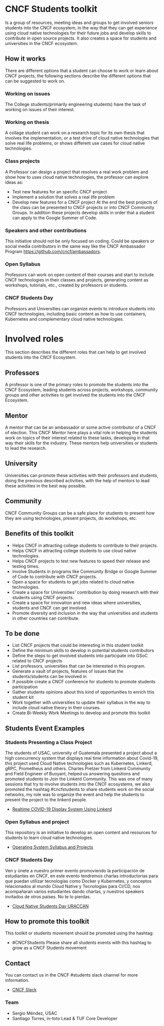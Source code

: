 # CNCF Students toolkit
Is a group of resources, meeting ideas and groups to get involved seniors students into the CNCF ecosystem, in the way that they can get experience using cloud native technologies for their future jobs and develop skills to contribute in open source projects. It also creates a space for students and universities in the CNCF ecosystem.
 ## How it works
There are different options that a student can choose to work or learn about CNCF projects, the following sections describe the different options that can be suggested to work on.
 
### Working on issues
The College students(primarily engineering students) have the task of working on issues of their interest.
 
### Working on thesis
A collage student can work on a research topic for its own thesis that involves the implementation, or a test drive of cloud native technologies that solve real life problems, or shows different use cases for cloud native technologies.
 
### Class projects
A Professor can design a project that resolves a real work problem and show how to uses cloud native technologies, the professor can explore ideas as:
- Test new features for an specific CNCF project
- Implement a solution that solves a real life problem
- Develop new features for a CNCF project
 At the end the best projects of the class can be presented to CNCF projects or into CNCF Community Groups. In addition these projects develop skills in order that a student can apply to the Google Summer of Code.
 
### Speakers and other contributions
This initiative should not be only focused on coding. Could be speakers or social media contributors in the same way like the CNCF Ambassador Program https://github.com/cncf/ambassadors.
 
### Open Syllabus
Professors can work on open content of their courses and start to include CNCF technologies in their classes and projects, generating content as workshops, tutorials, etc., created by professors or students.
 
### CNCF Students Day
Professors and Universities can organize events to introduce students into CNCF technologies, including basic content as how to use containers, Kubernetes and complementary cloud native technologies.
 
# Involved roles
This section describes the different roles that can help to get involved students into the CNCF Ecosystem.
 
## Professors
A professor is one of the primary roles to promote the students into the CNCF Ecosystem, leading students across projects, workshops, community groups and other activities to get involved the students into the CNCF Ecosystem.
 
## Mentor
A mentor that can be an ambassador or some active contributor of a CNCF of election. This CNCF Mentor here plays a vital role in helping the students work on topics of their interest related to these tasks, developing in that way their skills for the industry.  These mentors help universities or students to lead the research.
 ## University
Universities can promote these activities with their professors and students, doing the previous described activities, with the help of mentors to lead these activities in the best way possible.
 
## Community
CNCF Community Groups can be a safe place for students to present how they are using technologies, present projects, do workshops, etc.
 ## Benefits of this toolkit
- Helps CNCF in attracting college students to contribute to their projects.
- Helps CNCF in attracting college students to use cloud native technologies.
- Helps CNCF projects to test new features to speed their release and testing times.
- Involve Students in programs like Community Bridge or Google Summer of Code to contribute with CNCF projects.
- Open a space for students to get jobs related to cloud native technologies.
- Create a space for Universities' contribution by doing research with their students using CNCF projects.
- Create a space for innovation and new ideas where universities, students and CNCF can get involved.
- Promote diversity and inclusion in the way that universities and students in other countries can contribute.
 ## To be done
- List CNCF projects that could be interesting in this student toolkit
- Define the minimum skills to develop in potential students contributors
- Define the steps to get involved students into participate into GSoC related to CNCF projects
- List professors, universities that can be interested in this program.
- Generate a vault of projects, features of issues that the students/students can be involved in
- If possible create a CNCF conference for students to promote students participation
- Gather students opinions about this kind of opportunities to enrich this student kit
- Work together with universities to update their syllabus in the way to include cloud native theory in their courses.
- Create Bi-Weekly Work Meetings to develop and promote this toolkit
 
## Students Event Examples
### Students Presenting a Class Project
The students of USAC, university of Guatemala presented a project about a high concurrency system that displays real time information about Covid-19, this project used Cloud Native technologies such as Kubernetes, Linkerd, gRPC, Prometheus and others. Charles Pretzer from Linkerd Community and Field Engineer of Buoyant, helped us answering questions and promoted students to Join the Linkerd Community. This was one of many sessions that try to involve students into the CNCF ecosystems, we also promoted the hashtag #cncfstudents to share students work on the social networks, my role was to organize the event and help the students to present the project to the linkerd people.
- [Realtime COVID-19 Display System Using Linkerd](https://www.youtube.com/watch?v=XWlpS78wRks)
 
### Open Syllabus and project
This repository is an initiative to develop an open content and resources for students to learn cloud native technologies.
- [Operating System Syllabus and Projects](https://github.com/sergioarmgpl/operating-systems-usac-course)
 
### CNCF Students Day
Ven y únete a nuestro primer evento promoviendo la participación de estudiantes en CNCF, en este evento tendremos charlas introductorias para que puedan utilizar tecnologías como Docker y Kubernetes, y conceptos relacionados al mundo Cloud Native y Tecnologías para CI/CD, nos acompañaran varios estudiantes dando charlas, y nuestros speakers invitados de otros países. No te lo pierdas.
 
- [Cloud Native Students Day URACCAN
](https://community.cncf.io/events/details/cncf-cloud-nativegt-presents-cloud-native-students-day-uraccan/)
 
## How to promote this toolkit
This toolkit or students movement should be promoted using the hashtag:
- #CNCFStudents
Please share all students events with this hashtag to grow as a CNCF Students movement
 
## Contact
You can contact us in the CNCF #students slack channel for more information.
- [CNCF Slack](https://slack.cncf.io/)
 ### Team
- Sergio Méndez, USAC
- Santiago Torres, in-toto Lead & TUF Core Developer